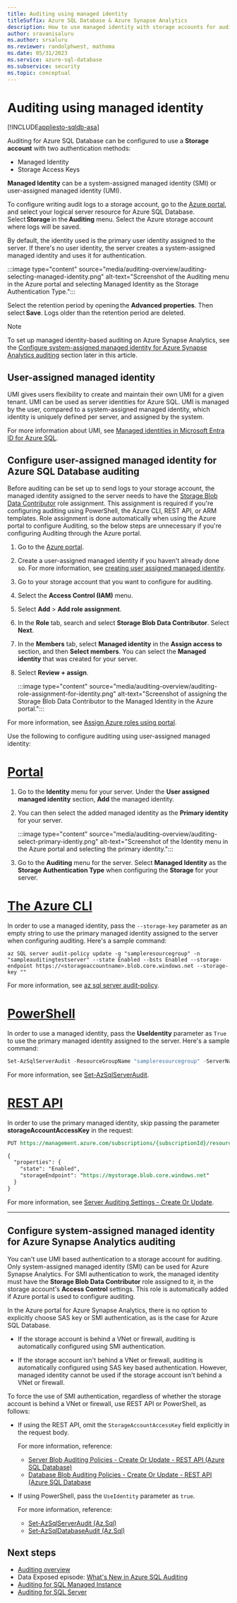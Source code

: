 ```yaml
---
title: Auditing using managed identity
titleSuffix: Azure SQL Database & Azure Synapse Analytics
description: How to use managed identity with storage accounts for auditing
author: sravanisaluru
ms.author: srsaluru
ms.reviewer: randolphwest, mathoma
ms.date: 05/31/2023
ms.service: azure-sql-database
ms.subservice: security
ms.topic: conceptual
---
```

# Auditing using managed identity

[!INCLUDE[appliesto-sqldb-asa](../includes/appliesto-sqldb-asa.md)]

Auditing for Azure SQL Database can be configured to use a **Storage account** with two authentication methods:

- Managed Identity
- Storage Access Keys

**Managed Identity** can be a system-assigned managed identity (SMI) or user-assigned managed identity (UMI).

To configure writing audit logs to a storage account, go to the [Azure portal](https://portal.azure.com), and select your logical server resource for Azure SQL Database. Select **Storage** in the **Auditing** menu. Select the Azure storage account where logs will be saved.

By default, the identity used is the primary user identity assigned to the server. If there's no user identity, the server creates a system-assigned managed identity and uses it for authentication.

:::image type="content" source="media/auditing-overview/auditing-selecting-managed-identity.png" alt-text="Screenshot of the Auditing menu in the Azure portal and selecting Managed Identity as the Storage Authentication Type.":::

Select the retention period by opening the **Advanced properties**. Then select **Save**. Logs older than the retention period are deleted.

> [!NOTE]  
> To set up managed identity-based auditing on Azure Synapse Analytics, see the [Configure system-assigned managed identity for Azure Synapse Analytics auditing](#configure-system-assigned-managed-identity-for-azure-synapse-analytics-auditing) section later in this article.

## User-assigned managed identity

UMI gives users flexibility to create and maintain their own UMI for a given tenant. UMI can be used as server identities for Azure SQL. UMI is managed by the user, compared to a system-assigned managed identity, which identity is uniquely defined per server, and assigned by the system.

For more information about UMI, see [Managed identities in Microsoft Entra ID for Azure SQL](authentication-azure-ad-user-assigned-managed-identity.md).

## Configure user-assigned managed identity for Azure SQL Database auditing

Before auditing can be set up to send logs to your storage account, the managed identity assigned to the server needs to have the [Storage Blob Data Contributor](/azure/role-based-access-control/built-in-roles#storage-blob-data-contributor) role assignment. This assignment is required if you're configuring auditing using PowerShell, the Azure CLI, REST API, or ARM templates. Role assignment is done automatically when using the Azure portal to configure Auditing, so the below steps are unnecessary if you're configuring Auditing through the Azure portal.

1. Go to the [Azure portal](https://portal.azure.com).
1. Create a user-assigned managed identity if you haven't already done so. For more information, see [creating user assigned managed identity](authentication-azure-ad-user-assigned-managed-identity.md#creating-a-user-assigned-managed-identity).
1. Go to your storage account that you want to configure for auditing.
1. Select the **Access Control (IAM)** menu.
1. Select **Add** > **Add role assignment**.
1. In the **Role** tab, search and select **Storage Blob Data Contributor**. Select **Next**.
1. In the **Members** tab, select **Managed identity** in the **Assign access to** section, and then **Select members**. You can select the **Managed identity** that was created for your server.
1. Select **Review + assign**.

   :::image type="content" source="media/auditing-overview/auditing-role-assignment-for-identity.png" alt-text="Screenshot of assigning the Storage Blob Data Contributor to the Managed Identity in the Azure portal.":::

For more information, see [Assign Azure roles using portal](/azure/role-based-access-control/role-assignments-portal).

Use the following to configure auditing using user-assigned managed identity:

# [Portal](#tab/azure-portal)

1. Go to the **Identity** menu for your server. Under the **User assigned managed identity** section, **Add** the managed identity.
1. You can then select the added managed identity as the **Primary identity** for your server.

   :::image type="content" source="media/auditing-overview/auditing-select-primary-identiy.png" alt-text="Screenshot of the Identity menu in the Azure portal and selecting the primary identity.":::

1. Go to the **Auditing** menu for the server. Select **Managed Identity** as the **Storage Authentication Type** when configuring the **Storage** for your server.

# [The Azure CLI](#tab/azure-cli)

In order to use a managed identity, pass the `--storage-key` parameter as an empty string to use the primary managed identity assigned to the server when configuring auditing. Here's a sample command:

```azurecli
az SQL server audit-policy update -g "sampleresourcegroup" -n "sampleauditingtestserver" --state Enabled --bsts Enabled --storage-endpoint https://<storageaccountname>.blob.core.windows.net --storage-key ""
```

For more information, see [az sql server audit-policy](/cli/azure/sql/server/audit-policy).

# [PowerShell](#tab/azure-powershell)

In order to use a managed identity, pass the **UseIdentity** parameter as `True` to use the primary managed identity assigned to the server. Here's a sample command:

```powershell
Set-AzSqlServerAudit -ResourceGroupName "sampleresourcegroup" -ServerName "sampleauditingtestserver" -BlobStorageTargetState Enabled -StorageAccountResourceId "/subscriptions/<SubscriptionID>/resourcegroups/sampleresourcegroup/providers/Microsoft.Storage/storageAccounts/auditingteststorageacc" -UseIdentity True
```

For more information, see [Set-AzSqlServerAudit](/powershell/module/az.sql/set-azsqlserveraudit).

# [REST API](#tab/rest-api)

In order to use the primary managed identity, skip passing the parameter **storageAccountAccessKey** in the request:

```rest
PUT https://management.azure.com/subscriptions/{subscriptionId}/resourceGroups/{resourceGroupName}/providers/Microsoft.Sql/servers/{serverName}/auditingSettings/default?api-version=2017-03-01-preview

{
  "properties": {
    "state": "Enabled",
    "storageEndpoint": "https://mystorage.blob.core.windows.net"
  }
}
```

For more information, see [Server Auditing Settings - Create Or Update](/rest/api/sql/server-blob-auditing-policies/create-or-update).

---

## Configure system-assigned managed identity for Azure Synapse Analytics auditing

You can't use UMI based authentication to a storage account for auditing. Only system-assigned managed identity (SMI) can be used for Azure Synapse Analytics. For SMI authentication to work, the managed identity must have the **Storage Blob Data Contributor** role assigned to it, in the storage account's **Access Control** settings. This role is automatically added if Azure portal is used to configure auditing.

In the Azure portal for Azure Synapse Analytics, there is no option to explicitly choose SAS key or SMI authentication, as is the case for Azure SQL Database.

- If the storage account is behind a VNet or firewall, auditing is automatically configured using SMI authentication.

- If the storage account isn't behind a VNet or firewall, auditing is automatically configured using SAS key based authentication. However, managed identity cannot be used if the storage account isn't behind a VNet or firewall.

To force the use of SMI authentication, regardless of whether the storage account is behind a VNet or firewall, use REST API or PowerShell, as follows:

- If using the REST API, omit the `StorageAccountAccessKey` field explicitly in the request body.

  For more information, reference:

  - [Server Blob Auditing Policies - Create Or Update - REST API (Azure SQL Database)](/rest/api/sql/server-blob-auditing-policies/create-or-update)
  - [Database Blob Auditing Policies - Create Or Update - REST API (Azure SQL Database](/rest/api/sql/database-blob-auditing-policies/create-or-update)

- If using PowerShell, pass the `UseIdentity` parameter as `true`.

  For more information, reference:

  - [Set-AzSqlServerAudit (Az.Sql)](/powershell/module/az.sql/set-azsqlserveraudit)
  - [Set-AzSqlDatabaseAudit (Az.Sql)](/powershell/module/az.sql/set-azsqldatabaseaudit)

## Next steps

- [Auditing overview](auditing-overview.md)
- Data Exposed episode: [What's New in Azure SQL Auditing](/Shows/Data-Exposed/Whats-New-in-Azure-SQL-Auditing)
- [Auditing for SQL Managed Instance](../managed-instance/auditing-configure.md)
- [Auditing for SQL Server](/sql/relational-databases/security/auditing/sql-server-audit-database-engine)
